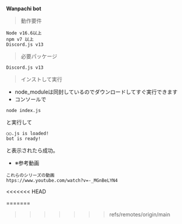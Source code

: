 **Wanpachi bot**
> 動作要件
```
Node v16.6以上
npm v7 以上
Discord.js v13
```
> 必要パッケージ
```
Discord.js v13
```
> インストして実行
- node_moduleは同封しているのでダウンロードしてすぐ実行できます
- コンソールで
```
node index.js
```
と実行して
```
○○.js is loaded!
bot is ready!
```
と表示されたら成功。
- ※参考動画
```
これらのシリーズの動画
htps://www.youtube.com/watch?v=-_MGnBeLYN4
```
<<<<<<< HEAD

=======
>>>>>>> refs/remotes/origin/main
